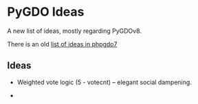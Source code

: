 # PyGDO Ideas

A new list of ideas, mostly regarding PyGDOv8.

There is an old [list of ideas in phpgdo7](http://github.com/gizmore/phpgdo/blob/main/DOCS/GDO7_IDEAS.md)


## Ideas

- Weighted vote logic (5 - votecnt) –
elegant social dampening.

- 